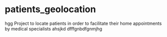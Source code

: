 # patients_geolocation
hgg Project to locate patients in order to facilitate their home appointments by medical specialists
ahsjkd
dfffgnbdfgnmjhg
